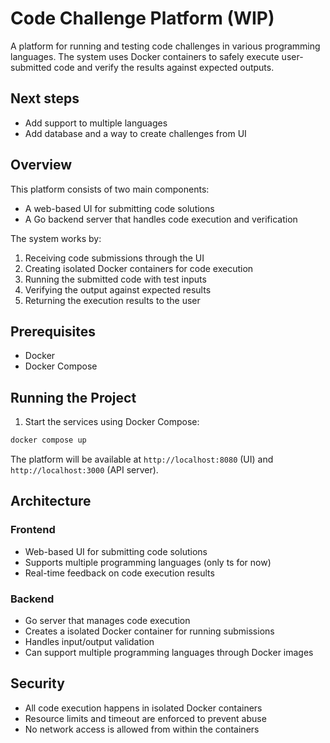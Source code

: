 # Code Challenge Platform (WIP)

A platform for running and testing code challenges in various programming languages. The system uses Docker containers to safely execute user-submitted code and verify the results against expected outputs.

## Next steps
- Add support to multiple languages
- Add database and a way to create challenges from UI

## Overview

This platform consists of two main components:
- A web-based UI for submitting code solutions
- A Go backend server that handles code execution and verification

The system works by:
1. Receiving code submissions through the UI
2. Creating isolated Docker containers for code execution
3. Running the submitted code with test inputs
4. Verifying the output against expected results
5. Returning the execution results to the user

## Prerequisites

- Docker
- Docker Compose

## Running the Project

1. Start the services using Docker Compose:
```bash
docker compose up
```

The platform will be available at `http://localhost:8080` (UI) and `http://localhost:3000` (API server).

## Architecture

### Frontend
- Web-based UI for submitting code solutions
- Supports multiple programming languages (only ts for now)
- Real-time feedback on code execution results

### Backend
- Go server that manages code execution
- Creates a isolated Docker container for running submissions
- Handles input/output validation
- Can support multiple programming languages through Docker images


## Security

- All code execution happens in isolated Docker containers
- Resource limits and timeout are enforced to prevent abuse
- No network access is allowed from within the containers

